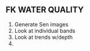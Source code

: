 ## FK WATER QUALITY
1. Generate Sen images
2. Look at individual bands
3. Look at trends w/depth
4. 
